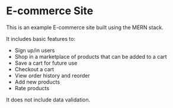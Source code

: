 # E-commerce Site
This is an example E-commerce site built using the MERN stack.

It includes basic features to:
- Sign up/in users
- Shop in a marketplace of products that can be added to a cart
- Save a cart for future use
- Checkout a cart
- View order history and reorder
- Add new products
- Rate products

It does not include data validation.